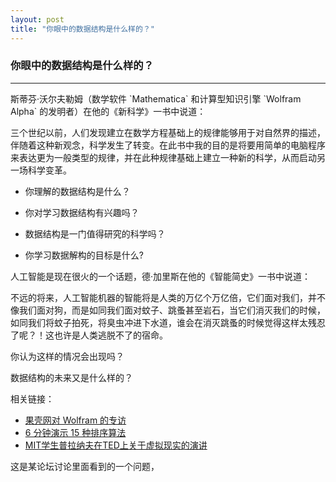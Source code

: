 ```yaml
---
layout: post
title: "你眼中的数据结构是什么样的？"
---
```




### 你眼中的数据结构是什么样的？

<hr/>	
 斯蒂芬·沃尔夫勒姆（数学软件 `Mathematica` 和计算型知识引擎 `Wolfram Alpha` 的发明者）在他的《新科学》一书中说道：
 
  三个世纪以前，人们发现建立在数学方程基础上的规律能够用于对自然界的描述，伴随着这种新观念，科学发生了转变。在此书中我的目的是将要用简单的电脑程序来表达更为一般类型的规律，并在此种规律基础上建立一种新的科学，从而启动另一场科学变革。
 
  + 你理解的数据结构是什么？
 
  + 你对学习数据结构有兴趣吗？
 
  + 数据结构是一门值得研究的科学吗？
 
  + 你学习数据解构的目标是什么?
 
人工智能是现在很火的一个话题，德·加里斯在他的《智能简史》一书中说道：

  不远的将来，人工智能机器的智能将是人类的万亿个万亿倍，它们面对我们，并不像我们面对狗，而是如同我们面对蚊子、跳蚤甚至岩石，当它们消灭我们的时候，如同我们将蚊子拍死，将臭虫冲进下水道，谁会在消灭跳蚤的时候觉得这样太残忍了呢？！这也许是人类逃脱不了的宿命。

你认为这样的情况会出现吗？

数据结构的未来又是什么样的？

 相关链接：

 + [果壳网对 Wolfram 的专访](http://www.guokr.com/article/439770/?page=4%20%E2%80%9C%E2%80%9D)
 + [6 分钟演示 15 种排序算法](http://v.youku.com/v_show/id_XNTkwNzI5OTIw.html)
 + [MIT学生普拉纳夫在TED上关于虚拟现实的演讲](http://v.youku.com/v_show/id_XMTQ0MTM5Njg0.html)





这是某论坛讨论里面看到的一个问题，